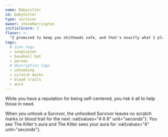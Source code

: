 ```yaml
---
name: Babysitter
id: babySitter
type: survivor
owner: steveHarrington
initialScore: 3
flavor: >-
  "I promised to keep you shitheads safe, and that's exactly what I plan on doing." -Steve Harrington
tags:
  # icon tags
  - sunglasses
  - baseball bat
  - person
  # description tags
  - unhooking
  - scratch marks
  - blood trails
  - aura
---
```


While you have a reputation for being self-centered, you risk it all to help those in need.

When you unhook a Survivor, the unhooked Survivor leaves no scratch marks or blood trail for the next :val{values="4 6 8" unit="seconds"}. You see The Killer's aura and The Killer sees your aura for :val{values="4" unit="seconds"}.
